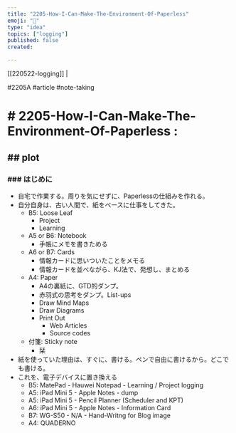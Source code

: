 ```yaml
---
title: "2205-How-I-Can-Make-The-Environment-Of-Paperless"
emoji: "🐙"
type: "idea"
topics: ["logging"]
published: false
created: 

---
```

[[220522-logging]] | 

#2205A #article #note-taking

# # 2205-How-I-Can-Make-The-Environment-Of-Paperless :

## ## plot
### ### はじめに
- 自宅で作業する。周りを気にせずに、Paperlessの仕組みを作れる。
- 自分自身は、古い人間で、紙をベースに仕事をしてきた。
	- B5: Loose Leaf
		- Project
		- Learning
	- A5 or B6: Notebook
		- 手帳にメモを書きためる
	- A6 or B7: Cards
		- 情報カードに思いついたことをメモる
		- 情報カードを並べながら、KJ法で、発想し、まとめる
	- A4: Paper
		- A4の裏紙に、GTD的ダンプ。
		- 赤羽式の思考をダンプ。List-ups
		- Draw Mind Maps
		- Draw Diagrams
		- Print Out
			- Web Articles
			- Source codes
	- 付箋: Sticky note
		- 栞
- 紙を使っていた理由は、すぐに、書ける。ペンで自由に書けるから。どこでも書ける。
- これを、電子デバイスに置き換える
	- B5: MatePad - Hauwei Notepad - Learning / Project logging
	- A5: iPad Mini 5 - Apple Notes - dump 
	- A5: iPad Mini 5 - Pencil Planner (Scheduler and KPT)
	- A6: iPad Mini 5 - Apple Notes - Information Card
	- B7: WG-S50 - N/A - Hand-Writng for Blog image
	- A4: QUADERNO

